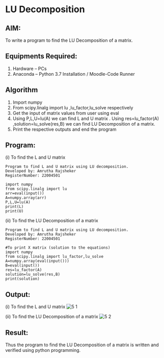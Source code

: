 # LU Decomposition 

## AIM:
To write a program to find the LU Decomposition of a matrix.

## Equipments Required:
1. Hardware – PCs
2. Anaconda – Python 3.7 Installation / Moodle-Code Runner

## Algorithm
1. Import numpy
2. From scipy.linalg import lu ,lu_factor,lu_solve respectively
3. Get the input of matrix values from user using eval 
4. Using P,L,U=lu(A) we can find L and U matrix . 
   Using res=lu_factor(A) ,solution=lu_solve(res,B) we can find LU Decomposition of a matrix.
5. Print the respective outputs and end the program

## Program:
(i) To find the L and U matrix
```
Program to find L and U matrix using LU decomposition.
Developed by: Amrutha Rajsheker 
RegisterNumber: 22004501

import numpy
from scipy.linalg import lu
arr=eval(input())
A=numpy.array(arr)
P,L,U=lu(A)
print(L)
print(U)
```

(ii) To find the LU Decomposition of a matrix
```
Program to find L and U matrix using LU decomposition.
Developed by: Amrutha Rajsheker 
RegisterNumber: 22004501

#To print X matrix (solution to the equations)
import numpy
from scipy.linalg import lu_factor,lu_solve
A=numpy.array(eval(input()))
B=eval(input())
res=lu_factor(A)
solution=lu_solve(res,B)
print(solution)

```

## Output:
(i) To find the L and U matrix
![5 1](https://user-images.githubusercontent.com/119475943/211498343-af2f487e-8fff-43d4-8f8f-317c26493e9b.png)

(ii) To find the LU Decomposition of a matrix
![5 2](https://user-images.githubusercontent.com/119475943/211498424-98167372-c5ba-4d9b-a4e9-5669ba85337b.png)

## Result:
Thus the program to find the LU Decomposition of a matrix is written and verified using python programming.

